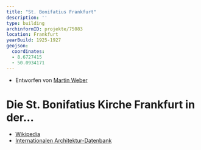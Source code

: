 ```yaml
---
title: "St. Bonifatius Frankfurt"
description: ''
type: building
archinformID: projekte/75083
location: Frankfurt
yearBuild: 1925-1927
geojson:
  coordinates:
  - 8.6727415
  - 50.0934171
---
```


* Entworfen von [Martin Weber](/tags/Martin-Weber)

# Die St. Bonifatius Kirche Frankfurt in der...
* [Wikipedia](https://de.wikipedia.org/wiki/St._Bonifatius_(Frankfurt_am_Main))
* [Internationalen Architektur-Datenbank](https://deu.archinform.net/projekte/75083.htm)
